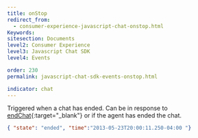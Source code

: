 ```yaml
---
title: onStop
redirect_from:
  - consumer-experience-javascript-chat-onstop.html
Keywords:
sitesection: Documents
level2: Consumer Experience
level3: Javascript Chat SDK
level4: Events

order: 230
permalink: javascript-chat-sdk-events-onstop.html

indicator: chat
---
```


Triggered when a chat has ended. Can be in response to [endChat](consumer-experience-javascript-chat-endchat.html){:target="_blank"} or if the agent has ended the chat.

```json
{ "state": "ended", "time":"2013-05-23T20:00:11.250-04:00 "}
```

